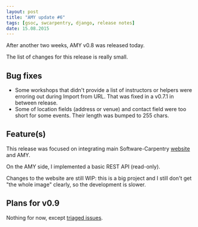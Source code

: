 ```yaml
---
layout: post
title: "AMY update #6"
tags: [gsoc, swcarpentry, django, release notes]
date: 15.08.2015
---
```


After another two weeks, AMY v0.8 was released today.

The list of changes for this release is really small.

Bug fixes
---------

-   Some workshops that didn't provide a list of instructors or helpers
    were erroring out during Import from URL. That was fixed in a v0.7.1
    in between release.
-   Some of location fields (address or venue) and contact field were
    too short for some events. Their length was bumped to 255 chars.

Feature(s)
----------

This release was focused on integrating main Software-Carpentry
[website](http://software-carpentry.org/) and AMY.

On the AMY side, I implemented a basic REST API (read-only).

Changes to the website are still WIP: this is a big project and I still
don't get "the whole image" clearly, so the development is slower.

Plans for v0.9
--------------

Nothing for now, except [triaged
issues](https://github.com/swcarpentry/amy/milestones/v0.9).
